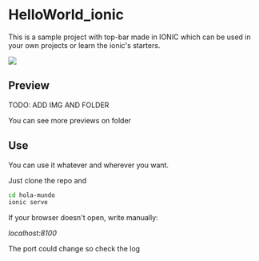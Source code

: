 # HelloWorld_ionic
This is a sample project with top-bar made in IONIC which can be used in your own projects or learn the ionic's starters.

![](https://badgen.net/badge/npm/v%206.14.18/blue?icon=npm)

## Preview
TODO: ADD IMG AND FOLDER

You can see more previews on folder

## Use
You can use it whatever and wherever you want.

Just clone the repo and 

```bash
cd hola-mundo
ionic serve
```

If your browser doesn't open, write manually:

*localhost:8100*

The port could change so check the log
